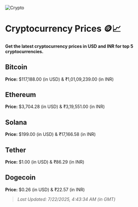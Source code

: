 
![Crypto](https://www.techguide.com.au/wp-content/uploads/2020/11/crypto3.jpeg)

# Cryptocurrency Prices 🪙📈

#### Get the latest cryptocurrency prices in USD and INR for top 5 cryptocurrencies.

## Bitcoin

**Price:** $117,188.00 (in USD) & ₹1,01,09,239.00 (in INR)

## Ethereum

**Price:** $3,704.28 (in USD) & ₹3,19,551.00 (in INR)

## Solana

**Price:** $199.00 (in USD) & ₹17,166.58 (in INR)

## Tether

**Price:** $1.00 (in USD) & ₹86.29 (in INR)

## Dogecoin

**Price:** $0.26 (in USD) & ₹22.57 (in INR)

> _Last Updated: 7/22/2025, 4:43:34 AM (in GMT)_
